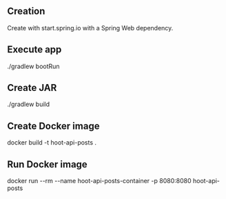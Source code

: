 ## Creation
Create with start.spring.io with a Spring Web dependency.

## Execute app
./gradlew bootRun

## Create JAR
./gradlew build

## Create Docker image
docker build -t hoot-api-posts .

## Run Docker image
docker run --rm --name hoot-api-posts-container -p 8080:8080 hoot-api-posts 